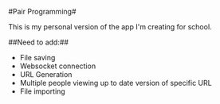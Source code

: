 #Pair Programming#

This is my personal version of the app I'm creating for school.

##Need to add:##
- File saving
- Websocket connection
- URL Generation
- Multiple people viewing up to date version of specific URL
- File importing
